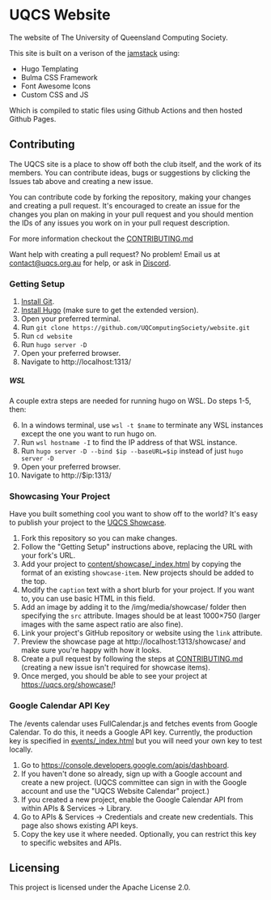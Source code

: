 # UQCS Website

The website of The University of Queensland Computing Society.

This site is built on a verison of the [jamstack](https://jamstack.org/) using:

* Hugo Templating
* Bulma CSS Framework
* Font Awesome Icons
* Custom CSS and JS

Which is compiled to static files using Github Actions and then hosted Github Pages.


## Contributing
The UQCS site is a place to show off both the club itself, and the work of its members. You can contribute ideas, bugs or suggestions by clicking the Issues tab above and creating a new issue.

You can contribute code by forking the repository, making your changes and creating a pull request. It's encouraged to create an issue for the changes you plan on making in your pull request and you should mention the IDs of any issues you work on in your pull request description.

For more information checkout the [CONTRIBUTING.md](CONTRIBUTING.md)

Want help with creating a pull request? No problem!
Email us at contact@uqcs.org.au for help, or ask in [Discord](https://discord.uqcs.org/).


### Getting Setup

1. [Install Git](https://git-scm.com/book/en/v2/Getting-Started-Installing-Git).
2. [Install Hugo](https://gohugo.io/getting-started/installing/) (make sure to get the extended version).
3. Open your preferred terminal.
4. Run `git clone https://github.com/UQComputingSociety/website.git`
5. Run `cd website`
6. Run `hugo server -D`
7. Open your preferred browser.
8. Navigate to http://localhost:1313/

##### WSL
A couple extra steps are needed for running hugo on WSL. Do steps 1-5, then:

6. In a windows terminal, use `wsl -t $name` to terminate any WSL instances except the one you want to run hugo on.
7. Run `wsl hostname -I` to find the IP address of that WSL instance.
8. Run `hugo server -D --bind $ip --baseURL=$ip` instead of just `hugo server -D`
9. Open your preferred browser.
10. Navigate to http://$ip:1313/

### Showcasing Your Project

Have you built something cool you want to show off to the world? It's easy to publish your project to the [UQCS Showcase](https://uqcs.org/showcase/).

1. Fork this repository so you can make changes.
2. Follow the "Getting Setup" instructions above, replacing the URL with your fork's URL.
2. Add your project to [content/showcase/_index.html](https://github.com/UQComputingSociety/website/blob/master/content/showcase/_index.html) by copying the format of an existing `showcase-item`. New projects should be added to the top.
3. Modify the `caption` text with a short blurb for your project. If you want to, you can use basic HTML in this field.
4. Add an image by adding it to the /img/media/showcase/ folder then specifying the `src` attribute. Images should be at least 1000&times;750 (larger images with the same aspect ratio are also fine).
5. Link your project's GitHub repository or website using the `link` attribute.
6. Preview the showcase page at http://localhost:1313/showcase/ and make sure you're happy with how it looks.
7. Create a pull request by following the steps at [CONTRIBUTING.md](CONTRIBUTING.md) (creating a new issue isn't required for showcase items).
8. Once merged, you should be able to see your project at https://uqcs.org/showcase/!

### Google Calendar API Key

The /events calendar uses FullCalendar.js and fetches events from Google Calendar. To do this, it needs a Google API key. Currently, the production key is specified in [events/\_index.html](https://github.com/UQComputingSociety/website/blob/master/content/events/_index.html) but you will need your own key to test locally.

1. Go to https://console.developers.google.com/apis/dashboard. 
2. If you haven't done so already, sign up with a Google account and create a new project. (UQCS committee can sign in with the Google account and use the "UQCS Website Calendar" project.)
3. If you created a new project, enable the Google Calendar API from within APIs & Services &rarr; Library.
4. Go to APIs & Services &rarr; Credentials and create new credentials. This page also shows existing API keys.
5. Copy the key use it where needed. Optionally, you can restrict this key to specific websites and APIs.

## Licensing

This project is licensed under the Apache License 2.0.
